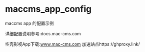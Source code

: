 # maccms_app_config
maccms app 的配置示例

详细配置说明参考:docs.mac-cms.com

空壳影视App下载:www.mac-cms.com
加速站点https://ghproxy.link/
